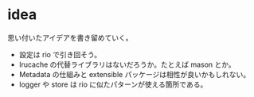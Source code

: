 # idea

思い付いたアイデアを書き留めていく。

* 設定は rio で引き回そう。
* lrucache の代替ライブラリはないだろうか。たとえば mason とか。
* Metadata の仕組みと extensible パッケージは相性が良いかもしれない。
* logger や store は rio に似たパターンが使える箇所である。
